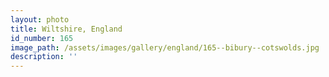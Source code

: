 ```yaml
---
layout: photo
title: Wiltshire, England
id_number: 165
image_path: /assets/images/gallery/england/165--bibury--cotswolds.jpg
description: ''
---
```

